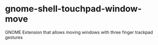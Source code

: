 # gnome-shell-touchpad-window-move
GNOME Extension that allows moving windows with three finger trackpad gestures
